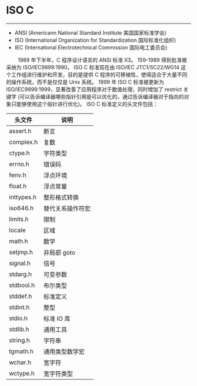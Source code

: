 # ISO C
***

+ ANSI (Americann National Standard Institute 美国国家标准学会)
+ ISO (International Organization for Standardization 国际标准化组织)
+ IEC (International Electrotechnical Commission 国际电工委员会)

&emsp;&emsp;
1989 年下半年，C 程序设计语言的 ANSI 标准 X3。
159-1989 得到批准被采纳为 ISO/IEC9899:1990。
ISO C 标准现在由 ISO/IEC JTC1/SC22/WG14 这个工作组进行维护和开发，目的是提供 C 程序的可移植性，使得适合于大量不同的操作系统，而不是仅仅是 Unix 系统。
1999 年 ISO C 标准被更新为 ISO/IEC9899:1999，显著改善了应用程序对于数值处理，同时增加了 restrict 关键字 (可以告诉编译器哪些指针引用是可以优化的，通过告诉编译器对于指向的对象只能够使用这个指针进行优化)。
ISO C 标准定义的头文件包括：

|头文件|说明
| --- | --- |
|assert.h|断言|
|complex.h|复数|
|ctype.h|字符类型|
|errno.h|错误码|
|fenv.h|浮点环境|
|float.h|浮点常量|
|inttypes.h|整形格式转换|
|iso646.h|替代关系操作符宏|
|limits.h|限制|
|locale|区域|
|math.h|数学|
|setjmp.h|非局部 goto|
|signal.h|信号|
|stdarg.h|可变参数|
|stdbool.h|布尔类型|
|stddef.h|标准定义|
|stdint.h|整型|
|stdio.h|标准 IO 库|
|stdlib.h|通用工具|
|string.h|字符串|
|tgmath.h|通用类型数学宏|
|wchar.h|宽字符|
|wctype.h|宽字符类型|